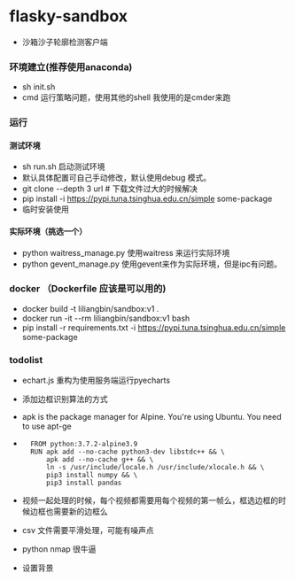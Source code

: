# flasky-sandbox

- 沙箱沙子轮廓检测客户端

### 环境建立(推荐使用anaconda)

- sh init.sh  
- cmd 运行策略问题，使用其他的shell  我使用的是cmder来跑 

### 运行

#### 测试环境

- sh run.sh  启动测试环境
- 默认具体配置可自己手动修改，默认使用debug 模式。
- git clone --depth 3   url  # 下载文件过大的时候解决
- pip install -i https://pypi.tuna.tsinghua.edu.cn/simple some-package 
- 临时安装使用

#### 实际环境（挑选一个）
 
- python waitress_manage.py  使用waitress 来运行实际环境
- python gevent_manage.py 使用gevent来作为实际环境，但是ipc有问题。

### docker （Dockerfile 应该是可以用的)

- docker build -t liliangbin/sandbox:v1 .
- docker run -it --rm liliangbin/sandbox:v1 bash
- pip install -r requirements.txt -i https://pypi.tuna.tsinghua.edu.cn/simple some-package

### todolist 

- echart.js  重构为使用服务端运行pyecharts
- 添加边框识别算法的方式
- apk is the package manager for Alpine. You're using Ubuntu. You need to use apt-ge

- ```shell
    FROM python:3.7.2-alpine3.9
    RUN apk add --no-cache python3-dev libstdc++ && \
        apk add --no-cache g++ && \
        ln -s /usr/include/locale.h /usr/include/xlocale.h && \
        pip3 install numpy && \
        pip3 install pandas
  ```
 - 视频一起处理的时候，每个视频都需要用每个视频的第一帧么，框选边框的时候边框也需要新的边框么
 - csv 文件需要平滑处理，可能有噪声点
 - python nmap  很牛逼
 - 设置背景
 
###  
